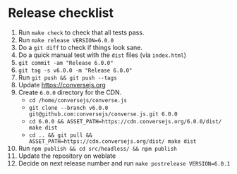 # Release checklist

1. Run `make check` to check that all tests pass.
2. Run `make release VERSION=6.0.0`
3. Do a `git diff` to check if things look sane.
4. Do a quick manual test with the `dist` files (via `index.html`)
5. `git commit -am "Release 6.0.0"`
6. `git tag -s v6.0.0 -m "Release 6.0.0"`
7. Run `git push && git push --tags`
8. Update https://conversejs.org
9. Create `6.0.0` directory for the CDN.
    * `cd /home/conversejs/converse.js`
    * `git clone --branch v6.0.0 git@github.com:conversejs/converse.js.git 6.0.0`
    * `cd 6.0.0 && ASSET_PATH=https://cdn.conversejs.org/6.0.0/dist/ make dist`
    * `cd .. && git pull && ASSET_PATH=https://cdn.conversejs.org/dist/ make dist`
10. Run `npm publish && cd src/headless/ && npm publish`
11. Update the repository on weblate
12. Decide on next release number and run `make postrelease VERSION=6.0.1`
